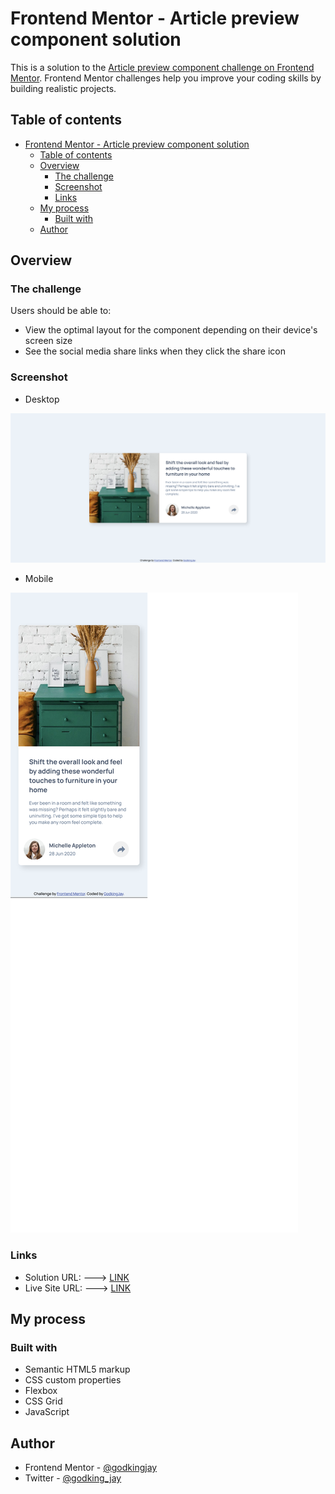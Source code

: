 # Frontend Mentor - Article preview component solution

This is a solution to the [Article preview component challenge on Frontend Mentor](https://www.frontendmentor.io/challenges/article-preview-component-dYBN_pYFT). Frontend Mentor challenges help you improve your coding skills by building realistic projects. 

## Table of contents

- [Frontend Mentor - Article preview component solution](#frontend-mentor---article-preview-component-solution)
  - [Table of contents](#table-of-contents)
  - [Overview](#overview)
    - [The challenge](#the-challenge)
    - [Screenshot](#screenshot)
    - [Links](#links)
  - [My process](#my-process)
    - [Built with](#built-with)
  - [Author](#author)
## Overview

### The challenge

Users should be able to:

- View the optimal layout for the component depending on their device's screen size
- See the social media share links when they click the share icon

### Screenshot

- Desktop

![DESKTOP](./screenshot.jpg)

- Mobile

![image](./screenshot-mobile.jpg)

### Links

- Solution URL: ---> [LINK]()
- Live Site URL: ---> [LINK]()

## My process

### Built with

- Semantic HTML5 markup
- CSS custom properties
- Flexbox
- CSS Grid
- JavaScript

## Author

- Frontend Mentor - [@godkingjay](https://www.frontendmentor.io/profile/godkingjay)
- Twitter - [@godking_jay](https://www.twitter.com/godking_jay)
